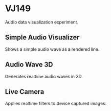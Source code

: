 # VJ149
Audio data visualization experiment.

## Simple Audio Visualizer
Shows a simple audio wave as a rendered line.

## Audio Wave 3D
Generates realtime audio waves in 3D.

## Live Camera
Applies realtime filters to device captured images.

